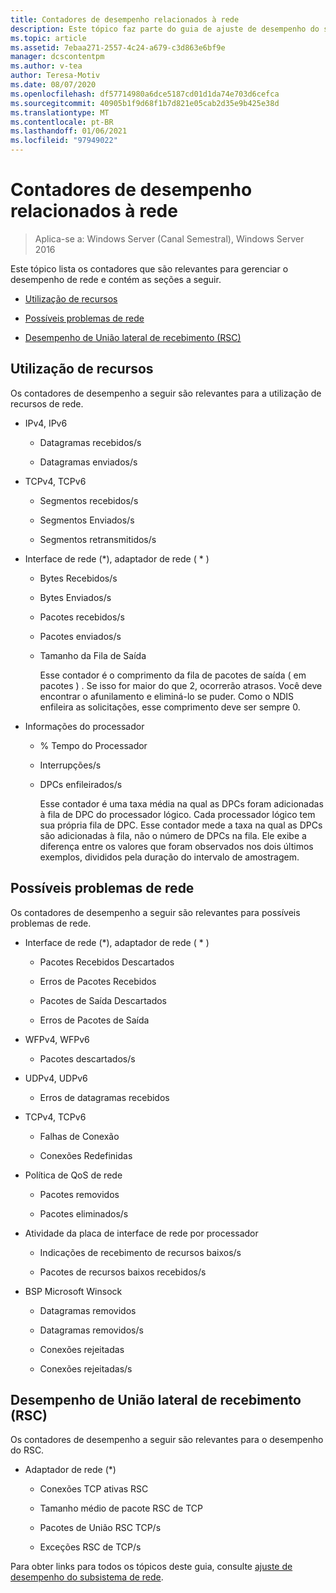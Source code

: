 ```yaml
---
title: Contadores de desempenho relacionados à rede
description: Este tópico faz parte do guia de ajuste de desempenho do subsistema de rede para o Windows Server 2016.
ms.topic: article
ms.assetid: 7ebaa271-2557-4c24-a679-c3d863e6bf9e
manager: dcscontentpm
ms.author: v-tea
author: Teresa-Motiv
ms.date: 08/07/2020
ms.openlocfilehash: df57714980a6dce5187cd01d1da74e703d6cefca
ms.sourcegitcommit: 40905b1f9d68f1b7d821e05cab2d35e9b425e38d
ms.translationtype: MT
ms.contentlocale: pt-BR
ms.lasthandoff: 01/06/2021
ms.locfileid: "97949022"
---
```

# <a name="network-related-performance-counters"></a>Contadores de desempenho relacionados à rede

>Aplica-se a: Windows Server (Canal Semestral), Windows Server 2016

Este tópico lista os contadores que são relevantes para gerenciar o desempenho de rede e contém as seções a seguir.

-   [Utilização de recursos](#bkmk_ru)

-   [Possíveis problemas de rede](#bkmk_np)

-   [Desempenho de União lateral de recebimento (RSC)](#bkmk_rsc)

##  <a name="resource-utilization"></a><a name="bkmk_ru"></a> Utilização de recursos

Os contadores de desempenho a seguir são relevantes para a utilização de recursos de rede.

- IPv4, IPv6

  -   Datagramas recebidos/s

  -   Datagramas enviados/s

- TCPv4, TCPv6

  -   Segmentos recebidos/s

  -   Segmentos Enviados/s

  -   Segmentos retransmitidos/s

- Interface de rede (*), adaptador de rede ( \* )

  - Bytes Recebidos/s

  - Bytes Enviados/s

  - Pacotes recebidos/s

  - Pacotes enviados/s

  - Tamanho da Fila de Saída

    Esse contador é o comprimento da fila de pacotes de saída \( em pacotes \) . Se isso for maior do que 2, ocorrerão atrasos. Você deve encontrar o afunilamento e eliminá-lo se puder. Como o NDIS enfileira as solicitações, esse comprimento deve ser sempre 0.

- Informações do processador

  - % Tempo do Processador

  - Interrupções/s

  - DPCs enfileirados/s

    Esse contador é uma taxa média na qual as DPCs foram adicionadas à fila de DPC do processador lógico. Cada processador lógico tem sua própria fila de DPC. Esse contador mede a taxa na qual as DPCs são adicionadas à fila, não o número de DPCs na fila. Ele exibe a diferença entre os valores que foram observados nos dois últimos exemplos, divididos pela duração do intervalo de amostragem.

##  <a name="potential-network-problems"></a><a name="bkmk_np"></a> Possíveis problemas de rede

Os contadores de desempenho a seguir são relevantes para possíveis problemas de rede.

-   Interface de rede (*), adaptador de rede ( \* )

    -   Pacotes Recebidos Descartados

    -   Erros de Pacotes Recebidos

    -   Pacotes de Saída Descartados

    -   Erros de Pacotes de Saída

-   WFPv4, WFPv6

    -   Pacotes descartados/s

-   UDPv4, UDPv6

    -   Erros de datagramas recebidos

-   TCPv4, TCPv6

    -   Falhas de Conexão

    -   Conexões Redefinidas

-   Política de QoS de rede

    -   Pacotes removidos

    -   Pacotes eliminados/s

-   Atividade da placa de interface de rede por processador

    -   Indicações de recebimento de recursos baixos/s

    -   Pacotes de recursos baixos recebidos/s

-   BSP Microsoft Winsock

    -   Datagramas removidos

    -   Datagramas removidos/s

    -   Conexões rejeitadas

    -   Conexões rejeitadas/s

##  <a name="receive-side-coalescing-rsc-performance"></a><a name="bkmk_rsc"></a> Desempenho de União lateral de recebimento (RSC)

Os contadores de desempenho a seguir são relevantes para o desempenho do RSC.

-   Adaptador de rede (*)

    -   Conexões TCP ativas RSC

    -   Tamanho médio de pacote RSC de TCP

    -   Pacotes de União RSC TCP/s

    -   Exceções RSC de TCP/s

Para obter links para todos os tópicos deste guia, consulte [ajuste de desempenho do subsistema de rede](net-sub-performance-top.md).